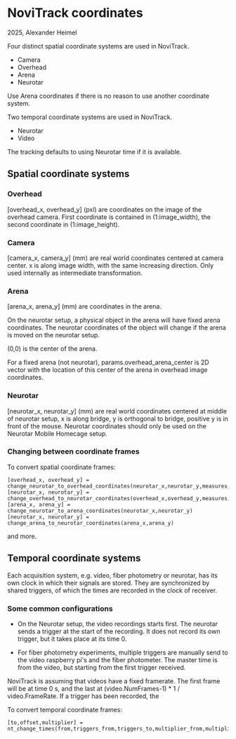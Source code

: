 # NoviTrack coordinates

2025, Alexander Heimel

Four distinct spatial coordinate systems are used in NoviTrack.

- Camera
- Overhead
- Arena
- Neurotar

Use Arena coordinates if there is no reason to use another coordinate system.

Two temporal coordinate systems are used in NoviTrack.

- Neurotar
- Video

The tracking defaults to using Neurotar time if it is available.

## Spatial coordinate systems 

### Overhead 

[overhead_x, overhead_y] (pxl) are coordinates on the image of the overhead camera. 
First coordinate is contained in (1:image_width), the second coordinate in (1:image_height).

### Camera 

[camera_x, camera_y] (mm) are real world coordinates centered at camera
center. x is along image width, with the same increasing direction.
Only used internally as intermediate transformation.

### Arena 

[arena_x, arena_y] (mm) are coordinates in the arena. 

On the neurotar setup, a physical object in the arena will have fixed arena coordinates. 
The neurotar coordinates of the object will change if the arena is moved on the neurotar setup. 

(0,0) is the center of the arena. 

For a fixed arena (not neurotar), params.overhead_arena_center is 2D vector with the location of 
this center of the arena in overhead image coordinates.

### Neurotar 

[neurotar_x, neurotar_y] (mm) are real world coordinates centered at
middle of neurotar setup, x is along bridge, y is orthogonal to
bridge, positive y is in front of the mouse. Neurotar coordinates should 
only be used on the Neurotar Mobile Homecage setup.

### Changing between coordinate frames 

To convert spatial coordinate frames:

```
[overhead_x, overhead_y] = change_neurotar_to_overhead_coordinates(neurotar_x,neurotar_y,measures,params)
[neurotar_x, neurotar_y] = change_overhead_to_neurotar_coordinates(overhead_x,overhead_y,measures,params);
[arena_x, arena_y] = change_neurotar_to_arena_coordinates(neurotar_x,neurotar_y)
[neurotar_x, neurotar_y] = change_arena_to_neurotar_coordinates(arena_x,arena_y)
```

and more. 

## Temporal coordinate systems

Each acquisition system, e.g. video, fiber photometry or neurotar, has its own clock in which their signals are 
stored. They are synchronized by shared triggers, of which the times are recorded in the clock of receiver.

### Some common configurations

- On the Neurotar setup, the video recordings starts first. The neurotar sends a trigger at the start of the recording. It does not record its own trigger, but it takes place at its time 0.

- For fiber photometry experiments, multiple triggers are manually send to the video raspberry pi's and the fiber photometer. The master time is from the video, but starting from the first trigger received.


NoviTrack is assuming that videos have a fixed framerate. The first frame will be at time 0 s, and the last at (video.NumFrames-1) * 1 / video.FrameRate. If a trigger has been recorded, the 


To convert temporal coordinate frames:
```
[to,offset,multiplier] = nt_change_times(from,triggers_from,triggers_to,multiplier_from,multiplier_to)
```


